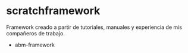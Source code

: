 # scratchframework


Framework creado a partir de tutoriales, manuales y experiencia de mis compañeros de trabajo.

 * abm-framework
